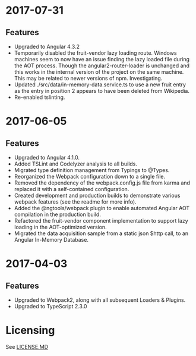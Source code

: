 # 2017-07-31

## Features
* Upgraded to Angular 4.3.2
* Temporarily disabled the fruit-vendor lazy loading route. Windows machines seem to now have an issue finding the lazy loaded file during the AOT process. Though the angular2-router-loader is unchanged and this works in the internal version of the project on the same machine. This may be related to newer versions of npm. Investigating.
* Updated ./src/data/in-memory-data.service.ts to use a new fruit entry as the entry in position 2 appears to have been deleted from Wikipedia.
* Re-enabled tslinting.

# 2017-06-05

## Features
* Upgraded to Angular 4.1.0.
* Added TSLint and Codelyzer analysis to all builds.
* Migrated type definition management from Typings to @Types.
* Reorganized the Webpack configuration down to a single file.
* Removed the dependency of the webpack.config.js file from karma and replaced it with a self-contained configuration.
* Created development and production builds to demonstrate various webpack features (see the readme for more info).
* Added the @ngtools/webpack plugin to enable automated Angular AOT compilation in the production build.
* Refactored the fruit-vendor component implementation to support lazy loading in the AOT-optimized version.
* Migrated the data acquisition sample from  a static json $http call, to an Angular In-Memory Database.

# 2017-04-03

## Features
* Upgraded to Webpack2, along with all subsequent Loaders & Plugins.
* Upgraded to TypeScript 2.3.0

# Licensing
See [LICENSE.MD](./LICENSE.MD)
